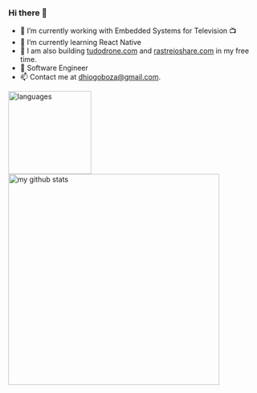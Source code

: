 ### Hi there 👋

- :telescope: I’m currently working with Embedded Systems for Television :tv:
- :seedling: I’m currently learning React Native
- 💬 I am also building [tudodrone.com](https://tudodrone.com) and [rastreioshare.com](https://rastreioshare.com) in my free time.
- :robot: Software Engineer
- 📫 Contact me at dhiogoboza@gmail.com.

<!-- status codes -->
<p>
    <img src="https://github-readme-stats.vercel.app/api/top-langs/?username=dhiogoboza&layout=compact" alt="languages" height="165">
    <img src="https://github-readme-stats.vercel.app/api?username=dhiogoboza&show_icons=true&layout=compact" alt="my github stats" width="420"/>&nbsp;
</p>
